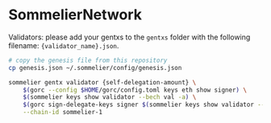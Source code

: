 # SommelierNetwork

Validators: please add your gentxs to the `gentxs` folder with the following filename: `{validator_name}.json`.

```bash
# copy the genesis file from this repository
cp genesis.json ~/.sommelier/config/genesis.json

sommelier gentx validator {self-delegation-amount} \
    $(gorc --config $HOME/gorc/config.toml keys eth show signer) \
    $(sommelier keys show validator --bech val -a) \
    $(gorc sign-delegate-keys signer $(sommelier keys show validator --bech val -a) 1) \
    --chain-id sommelier-1
```